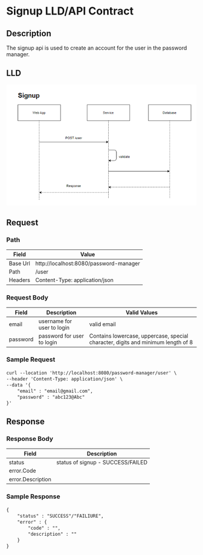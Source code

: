 # Signup LLD/API Contract

## Description
The signup api is used to create an account for the user in the password manager.

## LLD
![Signup Low Level Diagram](../assets/SignupLld.png)


## Request

### Path
| **Field** | **Value**                             |
|-----------|-----------                            |
| Base Url  | http://localhost:8080/password-manager|
| Path      |    /user                              |
| Headers   | Content-Type: application/json        |

### Request Body
| **Field** | **Description**             | **Valid Values**                                                                 |
|-----------|-----------------------------|----------------------------------------------------------------------------------|
| email     | username for user to login  | valid email                                                                      |
| password  | password for user to login  | Contains lowercase, uppercase, special character, digits and minimum length of 8 |


### Sample Request
```
curl --location 'http://localhost:8080/password-manager/user' \
--header 'Content-Type: application/json' \
--data '{
    "email" : "email@gmail.com",
    "password" : "abc123@Abc"
}'
```

## Response

### Response Body
| **Field**          | **Description**                    |
|--------------------|------------------------------------|
| status             | status of signup - SUCCESS/FAILED  |
| error.Code         |                                    |
| error.Description  |                                    |

### Sample Response
```
{
    "status" : "SUCCESS"/"FAILIURE",
    "error" : {
        "code" : "",
        "description" : ""
    }
}
```


